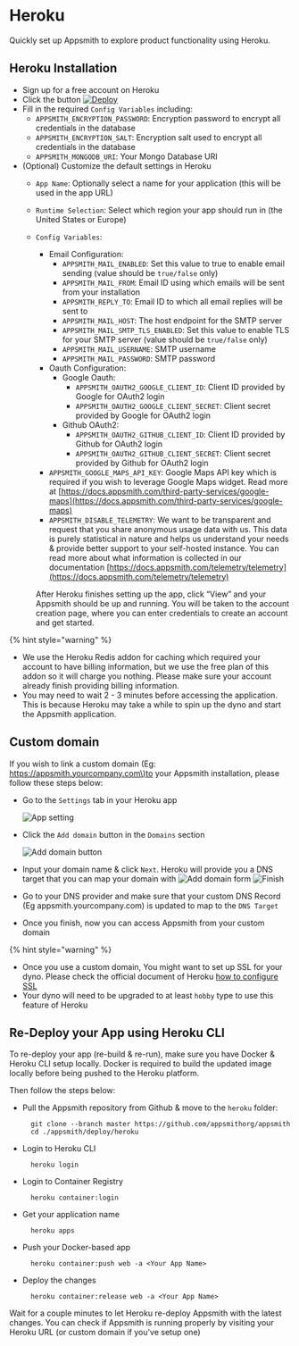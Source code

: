 # Heroku

Quickly set up Appsmith to explore product functionality using Heroku.

## Heroku Installation

* Sign up for a free account on Heroku
* Click the button [![Deploy](https://www.herokucdn.com/deploy/button.svg)](https://heroku.com/deploy?template=https://github.com/appsmithorg/appsmith/tree/master)
* Fill in the required `Config Variables`  including:
  * `APPSMITH_ENCRYPTION_PASSWORD`: Encryption password to encrypt all credentials in the database
  * `APPSMITH_ENCRYPTION_SALT`: Encryption salt used to encrypt all credentials in the database
  * `APPSMITH_MONGODB_URI`: Your Mongo Database URI
* \(Optional\) Customize the default settings in Heroku
  * `App Name`: Optionally select a name for your application \(this will be used in the app URL\)
  * `Runtime Selection`: Select which region your app should run in \(the United States or Europe\)
  * `Config Variables`:

    * Email Configuration:
      * `APPSMITH_MAIL_ENABLED`: Set this value to true to enable email sending \(value should be `true/false` only\)
      * `APPSMITH_MAIL_FROM`: Email ID using which emails will be sent from your installation
      * `APPSMITH_REPLY_TO`: Email ID to which all email replies will be sent to
      * `APPSMITH_MAIL_HOST`: The host endpoint for the SMTP server
      * `APPSMITH_MAIL_SMTP_TLS_ENABLED`: Set this value to enable TLS for your SMTP server \(value should be `true/false` only\)
      * `APPSMITH_MAIL_USERNAME`: SMTP username
      * `APPSMITH_MAIL_PASSWORD`: SMTP password
    * Oauth Configuration:
      * Google Oauth:
        * `APPSMITH_OAUTH2_GOOGLE_CLIENT_ID`: Client ID provided by Google for OAuth2 login
        * `APPSMITH_OAUTH2_GOOGLE_CLIENT_SECRET`: Client secret provided by Google for OAuth2 login
      * Github OAuth2:
        * `APPSMITH_OAUTH2_GITHUB_CLIENT_ID`: Client ID provided by Github for OAuth2 login
        * `APPSMITH_OAUTH2_GITHUB_CLIENT_SECRET`: Client secret provided by Github for OAuth2 login
    * `APPSMITH_GOOGLE_MAPS_API_KEY`: Google Maps API key which is required if you wish to leverage Google Maps widget. Read more at [https://docs.appsmith.com/third-party-services/google-maps](https://docs.appsmith.com/third-party-services/google-maps)
    * `APPSMITH_DISABLE_TELEMETRY`: We want to be transparent and request that you share anonymous usage data with us. This data is purely statistical in nature and helps us understand your needs & provide better support to your self-hosted instance. You can read more about what information is collected in our documentation [https://docs.appsmith.com/telemetry/telemetry](https://docs.appsmith.com/telemetry/telemetry)

    After Heroku finishes setting up the app, click “View” and your Appsmith should be up and running. You will be taken to the account creation page, where you can enter credentials to create an account and get started.

{% hint style="warning" %}
* We use the Heroku Redis addon for caching which required your account to have billing information, but we use the free plan of this addon so it will charge you nothing. Please make sure your account already finish providing billing information.
* You may need to wait 2 - 3 minutes before accessing the application. This is because Heroku may take a while to spin up the dyno and start the Appsmith application.


## Custom domain

If you wish to link a custom domain \(Eg: [https://appsmith.yourcompany.com\)to](https://appsmith.yourcompany.com%29to) your Appsmith installation, please follow these steps below:

* Go to the `Settings` tab in your Heroku app

  ![App setting](../../.gitbook/assets/heroku-app-settings.png)

* Click the `Add domain` button in the `Domains` section

  ![Add domain button](../../.gitbook/assets/heroku-add-domain-button.png)

* Input your domain name & click `Next`. Heroku will provide you a DNS target that you can map your domain with ![Add domain form](../../.gitbook/assets/heroku-add-domain-form.png) ![Finish](../../.gitbook/assets/heroku-finish.png)
* Go to your DNS provider and make sure that your custom DNS Record \(Eg appsmith.yourcompany.com\) is updated to map to the `DNS Target`
* Once you finish, now you can access Appsmith from your custom domain

{% hint style="warning" %}
* Once you use a custom domain, You might want to set up SSL for your dyno. Please check the official document of Heroku [how to configure SSL](https://devcenter.heroku.com/articles/ssl)
* Your dyno will need to be upgraded to at least `hobby` type to use this feature of Heroku


## Re-Deploy your App using Heroku CLI

To re-deploy your app \(re-build & re-run\), make sure you have Docker & Heroku CLI setup locally. Docker is required to build the updated image locally before being pushed to the Heroku platform.

Then follow the steps below:

* Pull the Appsmith repository from Github & move to the `heroku` folder:

  ```text
    git clone --branch master https://github.com/appsmithorg/appsmith
    cd ./appsmith/deploy/heroku
  ```

* Login to Heroku CLI

  ```text
    heroku login
  ```

* Login to Container Registry

  ```text
    heroku container:login
  ```

* Get your application name

  ```text
    heroku apps
  ```

* Push your Docker-based app

  ```text
    heroku container:push web -a <Your App Name>
  ```

* Deploy the changes

  ```text
    heroku container:release web -a <Your App Name>
  ```

Wait for a couple minutes to let Heroku re-deploy Appsmith with the latest changes. You can check if Appsmith is running properly by visiting your Heroku URL \(or custom domain if you've setup one\)

